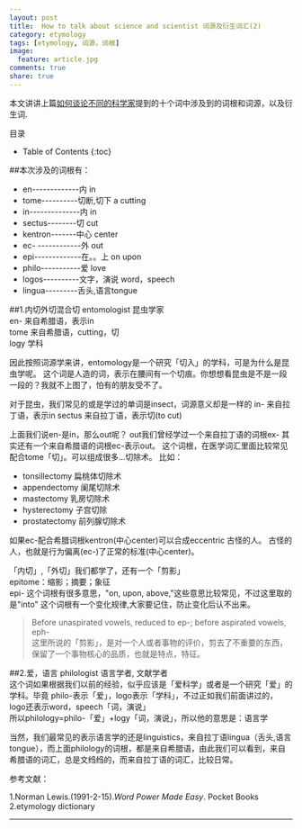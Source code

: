 ```yaml
---
layout: post
title:	How to talk about science and scientist 词源及衍生词汇(2)
category: etymology
tags: [etymology, 词源，词根]
image:
  feature: article.jpg
comments: true
share: true
---
```


本文讲讲上篇[如何谈论不同的科学家](http://dg.youdao.com/index.php?app=group&ac=topic&id=639)提到的十个词中涉及到的词根和词源，以及衍生词.



目录

* Table of Contents
{:toc}

##本次涉及的词根有：

* en-------------内 in
* tome----------切断,切下 a cutting
* in--------------内 in
* sectus--------切 cut
* kentron-------中心 center
* ec- ------------外 out
* epi-------------在。。上 on upon
* philo-----------爱 love
* logos----------文字，演说 word，speech
* lingua---------舌头,语言tongue 


##1.内切外切混合切
entomologist 昆虫学家  
en- 来自希腊语，表示in  
tome 来自希腊语，cutting，切  
logy 学科  
  
因此按照词源学来讲，entomology是一个研究「切入」的学科，可是为什么是昆虫学呢。
这个词是人造的词，表示在腰间有一个切痕。你想想看昆虫是不是一段一段的？我就不上图了，怕有的朋友受不了。

对于昆虫，我们常见的或是学过的单词是insect，词源意义却是一样的
in- 来自拉丁语，表示in
sectus 来自拉丁语，表示切(to cut)

上面我们说en-是in，那么out呢？
out我们曾经学过一个来自拉丁语的词根ex-
其实还有一个来自希腊语的词根ec-表示out。
这个词根，在医学词汇里面比较常见配合tome「切」。可以组成很多...切除术。
比如：  

* tonsillectomy 扁桃体切除术  
* appendectomy 阑尾切除术  
* mastectomy 乳房切除术  
* hysterectomy 子宫切除  
* prostatectomy 前列腺切除术  

如果ec-配合希腊词根kentron(中心center)可以合成eccentric 古怪的人。
古怪的人，也就是行为偏离(ec-)了正常的标准(中心center)。

「内切」,「外切」我们都学了，还有一个「剪影」  
epitome：缩影；摘要；象征  
epi- 这个词根有很多意思，"on, upon, above,"这些意思比较常见，不过这里取的是"into"
这个词根有一个变化规律,大家要记住，防止变化后认不出来。
>Before unaspirated vowels, reduced to ep-; before aspirated vowels, eph-  
这里所说的「剪影」，是对一个人或者事物的评价，剪去了不重要的东西，保留了一个事物核心的品质，也就是特点，特征。

##2.爱，语言
philologist 语言学者, 文献学者  
这个词如果根据我们以前的经验，似乎应该是「爱科学」或者是一个研究「爱」的学科。毕竟 philo-表示「爱」，logo表示「学科」，不过正如我们前面讲过的，logo还表示word，speech「词，演说」  
所以philology=philo-「爱」+logy「词，演说」，所以他的意思是：语言学

当然，我们最常见的表示语言学的还是linguistics，来自拉丁语lingua（舌头,语言tongue），而上面philology的词根，都是来自希腊语，由此我们可以看到，来自希腊语的词汇，总是文绉绉的，而来自拉丁语的词汇，比较日常。

  
参考文献：  

1.Norman Lewis.(1991-2-15).*Word Power Made Easy*. Pocket Books  
2.etymology dictionary    

****************************************


